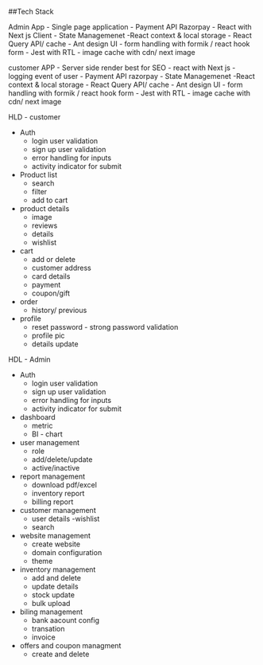 
##Tech Stack

Admin App 
    - Single page application
    - Payment API Razorpay
    - React with Next js Client
    - State Managemenet -React context & local storage
    - React Query API/ cache
    - Ant design UI
    - form handling with formik / react hook form
    - Jest with RTL
    - image cache with cdn/ next image


customer APP
     - Server side render best for SEO
     - react with Next js 
     - logging event of user
     - Payment API razorpay
     - State Managemenet -React context & local storage
     - React Query API/ cache
     - Ant design UI
     - form handling with formik / react hook form
     - Jest with RTL
     - image cache with cdn/ next image




HLD - customer
- Auth 
    - login user validation
    - sign up user validation
    - error handling for inputs
    - activity indicator for submit
- Product list
    - search
    - filter
    - add to cart
- product details
    - image
    - reviews
    - details
    - wishlist
- cart
    - add or delete
    - customer address
    - card details
    - payment
    - coupon/gift
- order
    - history/ previous
- profile
    - reset password - strong password validation
    - profile pic
    - details update

HDL - Admin
- Auth 
    - login user validation
    - sign up user validation
    - error handling for inputs
    - activity indicator for submit
- dashboard
    - metric
    - BI - chart
- user management
    - role
    - add/delete/update
    - active/inactive
- report management
    - download pdf/excel
    - inventory report
    - billing report
- customer management
    - user details -wishlist
    - search
- website management
    - create website
    - domain configuration
    - theme
- inventory management
    - add and delete
    - update details 
    - stock update
    - bulk upload
- biling management
    - bank aacount config
    - transation
    - invoice
- offers and coupon managment
    - create and delete



